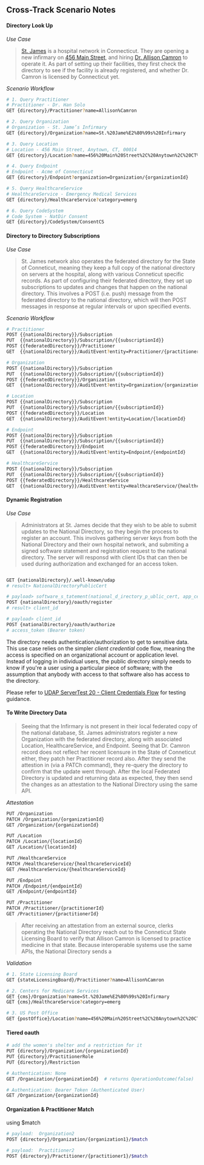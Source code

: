 ## Cross-Track Scenario Notes  


#### Directory Look Up

*Use Case*
> [St. James](file:///Users/awatson/Code/implementation-guides/fhir-directory-attestation/output/Organization-o6AJtyEk6sSsHWLjt.html) is a hospital network in Connecticut.  They are opening a new infirmary on [456 Main Street](file:///Users/awatson/Code/implementation-guides/fhir-directory-attestation/output/Location-lYG8WxBHX4HRoewaM.html), and hiring [Dr. Allison Camron](file:///Users/awatson/Code/implementation-guides/fhir-directory-attestation/output/Practitioner-pZzusFYr3PBYyRnot.html) to operate it.  As part of setting up their facilities, they first check the directory to see if the facility is already registered, and whether Dr. Camron is licensed by Connecticut yet.  

*Scenario Workflow*


```bash
# 1. Query Practitioner
# Practitioner - Dr. Han Solo
GET {directory}/Practitioner?name=Allison%Camron

# 2. Query Organization
# Organization - St. Jame’s Infirmary
GET {directory}/Organization?name=St.%20Jame%E2%80%99s%20Infirmary

# 3. Query Location
# Location - 456 Main Street, Anytown, CT, 00014
GET {directory}/Location?name=456%20Main%20Street%2C%20Anytown%2C%20CT%2C%2000014

# 4. Query Endpoint
# Endpoint - Acme of Connecticut
GET {directory}/Endpoint?organization=Organization/{organizationId}

# 5. Query HealthcareService
# HealthcareService - Emergency Medical Services
GET {directory}/HealthcareService?category=emerg

# 6. Query CodeSystem
# Code System - NatDir Consent
GET {directory}/CodeSystem/ConsentCS
```

#### Directory to Directory Subscriptions

*Use Case*
> St. James network also operates the federated directory for the State of Conneticut, meaning they keep a full copy of the national directory on servers at the hospital, along with various Conneticut specific records.  As part of configuring their federated directory, they set up subscriptions to updates and changes that happen on the national directory.  This involves a POST (i.e. push) message from the federated directory to the national directory, which will then POST messages in response at regular intervals or upon specified events.

*Scenario Workflow*

```bash
# Practitioner 
POST {{nationalDirectory}}/Subscription 
PUT  {{nationalDirectory}}/Subscription/{{subscriptionId}}
POST {{federatedDirectory}}/Practitioner 
GET  {{nationalDirectory}}/AuditEvent?entity=Practitioner/{practitionerId} 

# Organization
POST {{nationalDirectory}}/Subscription 
PUT  {{nationalDirectory}}/Subscription/{{subscriptionId}}
POST {{federatedDirectory}}/Organization 
GET  {{nationalDirectory}}/AuditEvent?entity=Organization/{organizationId} 

# Location
POST {{nationalDirectory}}/Subscription 
PUT  {{nationalDirectory}}/Subscription/{{subscriptionId}}
POST {{federatedDirectory}}/Location 
GET  {{nationalDirectory}}/AuditEvent?entity=Location/{locationId} 

# Endpoint 
POST {{nationalDirectory}}/Subscription 
PUT  {{nationalDirectory}}/Subscription/{{subscriptionId}}
POST {{federatedDirectory}}/Endpoint 
GET  {{nationalDirectory}}/AuditEvent?entity=Endpoint/{endpointId} 

# HealthcareService 
POST {{nationalDirectory}}/Subscription 
PUT  {{nationalDirectory}}/Subscription/{{subscriptionId}}
POST {{federatedDirectory}}/HealthcareService  
GET  {{nationalDirectory}}/AuditEvent?entity=HealthcareService/{healthcareServiceId} 
```

#### Dynamic Registration  

*Use Case*
> Administrators at St. James decide that they wish to be able to submit updates to the National Directory, so they begin the process to register an account.  This involves gathering server keys from both the National Directory and their own hospital network, and submiting a signed software statement and registration request to the national directory.  The server will responsd with client IDs that can then be used during authorization and exchanged for an access token.  

```bash

GET {nationalDirectory}/.well-known/udap
# result> NationalDirectoryPublicCert

# payload> software_s_tatement(national_d_irectory_p_ublic_cert, app_cert)
POST {nationalDirectory}/oauth/register
# result> client_id

# payload> client_id
POST {nationalDirectory}/oauth/authorize
# access_token (Bearer token)
```

The directory needs authentication/authorization to get to sensitive data.  This use case relies on the simpler *client credential* code flow, meaning the access is specified on an organizational account or application level.  Instead of logging in individual users, the public directory simply needs to know if you're a user using a particular piece of software; with the assumption that anybody with access to that software also has access to the directory.  

Please refer to [UDAP ServerTest 20 - Client Credentials Flow](https://www.udap.org/UDAPTestTool/) for testing guidance.  


#### To Write Directory Data

> Seeing that the Infirmary is not present in their local federated copy of the national database, St. James administrators register a new Organization with the federated directory, along with associated Location, HealthcareService, and Endpoint.  Seeing that Dr. Camron record does not reflect her recent licensure in the State of Conneticut either, they patch her Practitioner record also.  After they send the attestion in (via a PATCh command), they re-query the directory to confirm that the update went through.  After the local Federated Directory is updated and returning data as expected, they then send the changes as an attestation to the National Directory using the same API. 

*Attestation*
```bash
PUT /Organization
PATCH /Organization/{organizationId}
GET /Organization/{organizationId}

PUT /Location
PATCH /Location/{locationId}
GET /Location/{locationId}

PUT /HealthcareService
PATCH /HealthcareService/{healthcareServiceId}
GET /HealthcareService/{healthcareServiceId}

PUT /Endpoint
PATCH /Endpoint/{endpointId}
GET /Endpoint/{endpointId}

PUT /Practitioner
PATCH /Practitioner/{practitionerId}
GET /Practitioner/{practitionerId}

```    

> After receiving an attestation from an external source, clerks operating the National Directory reach out to the Conneticut State Licensing Board to verify that Allison Camron is licensed to practice medicine in that state.  Because interoperable systems use the same APIs, the National Directory sends a 

*Validation*

```bash
# 1. State Licensing Board
GET {stateLicensingBoard}/Practitioner?name=Allison%Camron

# 2. Centers for Medicare Services
GET {cms}/Organization?name=St.%20Jame%E2%80%99s%20Infirmary
GET {cms}/HealthcareService?category=emerg

# 3. US Post Office
GET {postOffice}/Location?name=456%20Main%20Street%2C%20Anytown%2C%20CT%2C%2000014
```
 

#### Tiered oauth 


```bash
# add the women's shelter and a restriction for it
PUT {directory}/Organization/{organizationId}
PUT {directory}/PractitionerRole
PUT {directory}/Restriction

# Authentication: None
GET /Organization/{organizationId}  # returns OperationOutcome(false)

# Authentication: Bearer Token (Authenticated User)
GET /Organization/{organizationId} 
```


#### Organization & Practitioner Match

using $match

```bash
# payload:  Organization2
POST {directory}/Organization/{organization1}/$match

# payload:  Practitioner2
POST {directory}/Practitioner/{practitioner1}/$match

```

